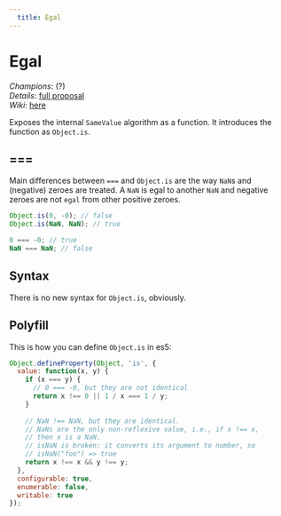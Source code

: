 ```yaml
---
  title: Egal
---
```


# Egal

*Champions*: (?)<br/>
*Details*: [full proposal](details)<br/>
*Wiki*: [here](http://wiki.ecmascript.org/doku.php?id=harmony:egal)

Exposes the internal `SameValue` algorithm as a function. It introduces the function as `Object.is`.

## ===

Main differences between `===` and `Object.is` are the way `NaN`s and (negative) zeroes are treated. A `NaN` is egal to another `NaN` and negative zeroes are not `egal` from other positive zeroes.

```js
Object.is(0, -0); // false
Object.is(NaN, NaN); // true

0 === -0; // true
NaN === NaN; // false
```

## Syntax

There is no new syntax for `Object.is`, obviously.

## Polyfill

This is how you can define `Object.is` in es5:

```js
Object.defineProperty(Object, 'is', {
  value: function(x, y) {
    if (x === y) {
      // 0 === -0, but they are not identical
      return x !== 0 || 1 / x === 1 / y;
    }
 
    // NaN !== NaN, but they are identical.
    // NaNs are the only non-reflexive value, i.e., if x !== x,
    // then x is a NaN.
    // isNaN is broken: it converts its argument to number, so
    // isNaN("foo") => true
    return x !== x && y !== y;
  },
  configurable: true,
  enumerable: false,
  writable: true
});
```

